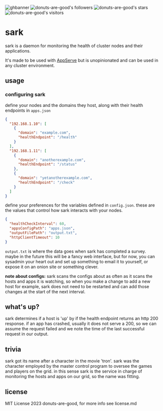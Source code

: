 ![ghbanner](https://github.com/donuts-are-good/sark/assets/96031819/cefa6b36-c21b-45ec-b0d8-ae545cee3d7b)
![donuts-are-good's followers](https://img.shields.io/github/followers/donuts-are-good?&color=555&style=for-the-badge&label=followers) ![donuts-are-good's stars](https://img.shields.io/github/stars/donuts-are-good?affiliations=OWNER%2CCOLLABORATOR&color=555&style=for-the-badge) ![donuts-are-good's visitors](https://komarev.com/ghpvc/?username=donuts-are-good&color=555555&style=for-the-badge&label=visitors)

# sark

sark is a daemon for monitoring the health of cluster nodes and their applications. 

It's made to be used with [AppServe](https://github.com/donuts-are-good/appserve) but is unopinionated and can be used in any cluster environment.



## usage



### configuring sark

define your nodes and the domains they host, along with their health endpoints in `apps.json`

```json
{
  "192.168.1.10": [
    {
      "domain": "example.com",
      "healthEndpoint": "/health"
    }
  ],
  "192.168.1.11": [
    {
      "domain": "anotherexample.com",
      "healthEndpoint": "/status"
    },
    {
      "domain": "yetanotherexample.com",
      "healthEndpoint": "/check"
    }
  ]
}
```

define your preferences for the variables defined in `config.json`. these are the values that control how sark interacts with your nodes.

```json
{
  "healthCheckInterval": 60,
  "appsConfigPath": "apps.json",
  "outputFilePath": "output.txt",
  "httpClientTimeout": 10
}
```


`output.txt` is where the data goes when sark has completed a survey. maybe in the future this will be a fancy web interface, but for now, you can sysadmin your heart out and set up something to email it to yourself, or expose it on an onion site or something clever.

**note about configs:** sark scans the configs about as often as it scans the hosts and apps it is watching, so when you make a change to add a new host for example, sark does not need to be restarted and can add those changes at the start of the next interval. 

## what's up?

sark determines if a host is 'up' by if the health endpoint returns an http 200 response. if an app has crashed, usually it does not serve a 200, so we can assume the request failed and we note the time of the last successful request in our output. 


## trivia

sark got its name after a character in the movie 'tron'. sark was the character employed by the master control program to oversee the games and players on the grid. in this sense sark is the service in charge of monitoring the hosts and apps on our grid, so the name was fitting. 

## license

MIT License 2023 donuts-are-good, for more info see license.md
